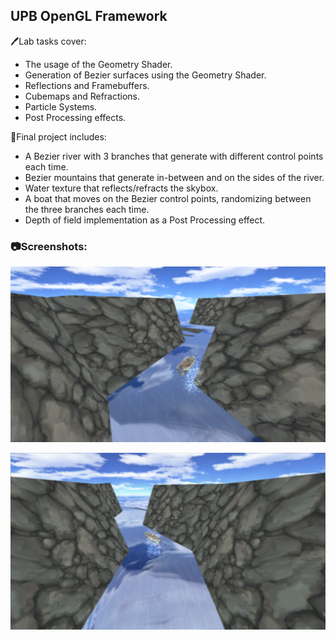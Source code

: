 ## UPB OpenGL Framework


🖊️Lab tasks cover:

* The usage of the Geometry Shader.
* Generation of Bezier surfaces using the Geometry Shader.
* Reflections and Framebuffers.
* Cubemaps and Refractions.
* Particle Systems.
* Post Processing effects.



📝Final project includes:

* A Bezier river with 3 branches that generate with different control points each time.
* Bezier mountains that generate in-between and on the sides of the river.
* Water texture that reflects/refracts the skybox.
* A boat that moves on the Bezier control points, randomizing between the three branches each time.
* Depth of field implementation as a Post Processing effect.




### 📷Screenshots:

![spg screenshot](/screenshots/screenshot.png "Bezier Boat")

![spg screenshot](/screenshots/demo.gif "Bezier Boat Gif")
